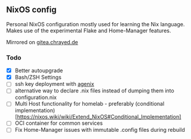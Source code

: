 ## NixOS config

Personal NixOS configuration mostly used for learning the Nix language. Makes use of the experimental Flake and Home-Manager features.

Mirrored on [gitea.chrayed.de](https://gitea.chrayed.de/moe1369/nixos-config)

### Todo

- [X] Better autoupgrade
- [X] Bash/ZSH Settings
- [ ] ssh key deployment with [agenix](https://github.com/ryantm/agenix)
- [ ] alternative way to declare .nix files instead of dumping them into configuration.nix
- [ ] Multi Host functionality for homelab - preferably (conditional implementation)[https://nixos.wiki/wiki/Extend_NixOS#Conditional_Implementation]
- [ ] OCI container for common services
- [ ] Fix Home-Manager issues with immutable .config files during rebuild
